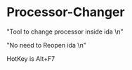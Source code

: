 Processor-Changer
=================

"Tool to change processor inside ida \n"

"No need to Reopen ida \n"

HotKey is Alt+F7


